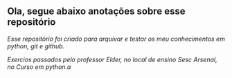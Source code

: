 ## Ola, segue abaixo anotações sobre esse repositório

_Esse repositório foi criado para arquivar e testar os meu conhecimentos em python, git e github._

_Exercios passados pelo professor Elder, no local de ensino Sesc Arsenal, no Curso em python.a_

